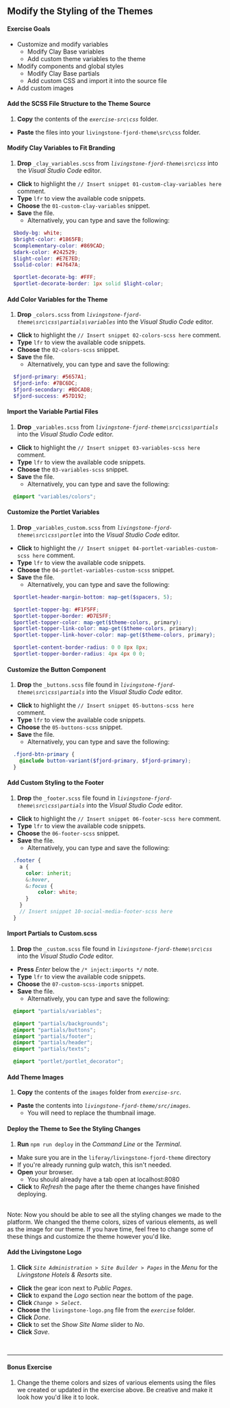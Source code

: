 <a href="#" id="2"></a>

## Modify the Styling of the Themes

<div class="ahead">

#### Exercise Goals

* Customize and modify variables
  * Modify Clay Base variables
  * Add custom theme variables to the theme
* Modify components and global styles
  * Modify Clay Base partials
  * Add custom CSS and import it into the source file
* Add custom images

</div>

#### Add the SCSS File Structure to the Theme Source
1. **Copy** the contents of the _`exercise-src\css`_ folder.  
* **Paste** the files into your `livingstone-fjord-theme\src\css` folder.

#### Modify Clay Variables to Fit Branding 
1. **Drop** `_clay_variables.scss` from _`livingstone-fjord-theme\src\css`_ into the _Visual Studio Code_ editor. 
* **Click** to highlight the `// Insert snippet 01-custom-clay-variables here` comment.
* **Type** `lfr` to view the available code snippets.
* **Choose** the `01-custom-clay-variables` snippet.
* **Save** the file. 
  * Alternatively, you can type and save the following:

```SCSS
  $body-bg: white;
  $bright-color: #1865FB;
  $complementary-color: #869CAD;
  $dark-color: #242529;
  $light-color: #E7E7ED;
  $solid-color: #47647A;

  $portlet-decorate-bg: #FFF;
  $portlet-decorate-border: 1px solid $light-color;
```

#### Add Color Variables for the Theme
1. **Drop** `_colors.scss` from _`livingstone-fjord-theme\src\css\partials\variables`_ into the _Visual Studio Code_ editor. 
* **Click** to highlight the `// Insert snippet 02-colors-scss here` comment.
* **Type** `lfr` to view the available code snippets.
* **Choose** the `02-colors-scss` snippet.
* **Save** the file.
  * Alternatively, you can type and save the following:

```SCSS
  $fjord-primary: #5657A1;
  $fjord-info: #7BC6DC;
  $fjord-secondary: #BDCADB;
  $fjord-success: #57D192;
```

<div class="page"></div>

#### Import the Variable Partial Files
1. **Drop** `_variables.scss` from _`livingstone-fjord-theme\src\css\partials`_ into the _Visual Studio Code_ editor. 
* **Click** to highlight the `// Insert snippet 03-variables-scss here` comment.
* **Type** `lfr` to view the available code snippets.
* **Choose** the `03-variables-scss` snippet.
* **Save** the file.
  * Alternatively, you can type and save the following:

```SCSS
  @import "variables/colors";
```

#### Customize the Portlet Variables
1. **Drop** `_variables_custom.scss` from _`livingstone-fjord-theme\src\css\portlet`_ into the _Visual Studio Code_ editor. 
* **Click** to highlight the `// Insert snippet 04-portlet-variables-custom-scss here` comment.
* **Type** `lfr` to view the available code snippets.
* **Choose** the `04-portlet-variables-custom-scss` snippet.
* **Save** the file. 
  * Alternatively, you can type and save the following:

```SCSS
  $portlet-header-margin-bottom: map-get($spacers, 5);

  $portlet-topper-bg: #F1F5FF;
  $portlet-topper-border: #D7E5FF;
  $portlet-topper-color: map-get($theme-colors, primary);
  $portlet-topper-link-color: map-get($theme-colors, primary);
  $portlet-topper-link-hover-color: map-get($theme-colors, primary);

  $portlet-content-border-radius: 0 0 8px 8px;
  $portlet-topper-border-radius: 4px 4px 0 0;
```

#### Customize the Button Component
1. **Drop** the `_buttons.scss` file found in _`livingstone-fjord-theme\src\css\partials`_ into the _Visual Studio Code_ editor. 
* **Click** to highlight the `// Insert snippet 05-buttons-scss here` comment.
* **Type** `lfr` to view the available code snippets.
* **Choose** the `05-buttons-scss` snippet.
* **Save** the file.
  * Alternatively, you can type and save the following:

```SCSS
  .fjord-btn-primary {
    @include button-variant($fjord-primary, $fjord-primary);
  }
```

#### Add Custom Styling to the Footer
1. **Drop** the `_footer.scss` file found in _`livingstone-fjord-theme\src\css\partials`_ into the _Visual Studio Code_ editor.
* **Click** to highlight the `// Insert snippet 06-footer-scss here` comment.
* **Type** `lfr` to view the available code snippets.
* **Choose** the `06-footer-scss` snippet.
* **Save** the file.
  * Alternatively, you can type and save the following:
  
```SCSS
  .footer {
    a {
      color: inherit;
      &:hover,
      &:focus {
          color: white;
      }
    }
    // Insert snippet 10-social-media-footer-scss here
  }
```

#### Import Partials to Custom.scss
1. **Drop** the `_custom.scss` file found in _`livingstone-fjord-theme\src\css`_ into the _Visual Studio Code_ editor.
* **Press** *Enter* below the `/* inject:imports */` note.
* **Type** `lfr` to view the available code snippets.
* **Choose** the `07-custom-scss-imports` snippet.
* **Save** the file.
  * Alternatively, you can type and save the following:

```SCSS
  @import "partials/variables";

  @import "partials/backgrounds";
  @import "partials/buttons";
  @import "partials/footer";
  @import "partials/header";
  @import "partials/texts";

  @import "portlet/portlet_decorator";
```

<div class="page"></div>

#### Add Theme Images
1. **Copy** the contents of the `images` folder from _`exercise-src`_.   
* **Paste** the contents into _`livingstone-fjord-theme/src/images`_.
  * You will need to replace the thumbnail image.

#### Deploy the Theme to See the Styling Changes
1. **Run** `npm run deploy` in the _Command Line_ or the _Terminal_.
  * Make sure you are in the `liferay/livingstone-fjord-theme` directory
  * If you're already running gulp watch, this isn't needed.
* **Open** your browser.
  * You should already have a tab open at localhost:8080
* **Click** to _Refresh_ the page after the theme changes have finished deploying.

<br />

<div class="note">
Note: Now you should be able to see all the styling changes we made to the platform. We changed the theme colors, sizes of various elements, as well as the image for our theme. If you have time, feel free to change some of these things and customize the theme however you'd like.
</div>

<div class="page"></div>

#### Add the Livingstone Logo
1. **Click** _`Site Administration > Site Builder > Pages`_ in the _Menu_ for the _Livingstone Hotels & Resorts_ site.
* **Click** the gear icon next to _Public Pages_.
* **Click** to expand the _Logo_ section near the bottom of the page.
* **Click** _`Change > Select`_.
* **Choose** the `livingstone-logo.png` file from the _`exercise`_ folder.
* **Click** _Done_.
* **Click** to set the _Show Site Name_ slider to _No_.
* **Click** _Save_.

<br />

---

#### Bonus Exercise
1. Change the theme colors and sizes of various elements using the files we created or updated in the exercise above. Be creative and make it look how you'd like it to look.

